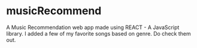 # musicRecommend
A Music Recommendation web app made using REACT - A JavaScript library. I added a few of my favorite songs based on genre. Do check them out.
